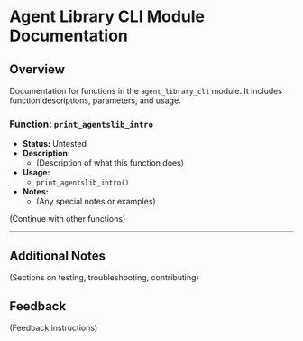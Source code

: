 # Agent Library CLI Module Documentation

## Overview
Documentation for functions in the `agent_library_cli` module. It includes function descriptions, parameters, and usage.

### Function: `print_agentslib_intro`
- **Status:** Untested
- **Description:** 
  - (Description of what this function does)
- **Usage:**
  - `print_agentslib_intro()`
- **Notes:**
  - (Any special notes or examples)

(Continue with other functions)

---

## Additional Notes
(Sections on testing, troubleshooting, contributing)

## Feedback
(Feedback instructions)

